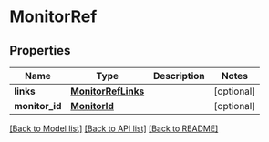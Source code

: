 # MonitorRef

## Properties
Name | Type | Description | Notes
------------ | ------------- | ------------- | -------------
**links** | [**MonitorRefLinks**](MonitorRefLinks.md) |  | [optional] 
**monitor_id** | [**MonitorId**](MonitorId.md) |  | [optional] 

[[Back to Model list]](../../README.md#documentation-for-models) [[Back to API list]](../../README.md#documentation-for-api-endpoints) [[Back to README]](../../README.md)


